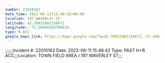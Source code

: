 ```yaml
---
number: 22010162
date_time: 2022-06-11T15:48:42+00:00
location: 197 WAVERLEY ST
latitude: 42.39033982156672
longitude: -71.18048369796634
type: R ACC
google_maps_link: https://maps.google.com/?q=42.39033982156672,-71.18048369796634
---
```


;;;;;;Incident #: 22010162  Date: 2022-06-11 15:48:42   Type: PAST H+R ACC;;;Location: TOWN FIELD AREA / 197 WAVERLEY ST;;;
